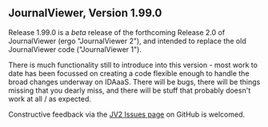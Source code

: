 ## JournalViewer, Version 1.99.0

Release 1.99.0 is a _beta_ release of the forthcoming Release 2.0 of JournalViewer (ergo "JournalViewer 2"), and intended to replace the old JournalViewer code ("JournalViewer 1").

There is much functionality still to introduce into this version - most work to date has been focussed on creating a code flexible enough to handle the broad changes underway on IDAaaS. There will be bugs, there will be things missing that you dearly miss, and there will be stuff that probably doesn't work at all / as expected.

Constructive feedback via the [JV2 Issues page](https://github.com/disorderedmaterials/jv2/issues) on GitHub is welcomed.

